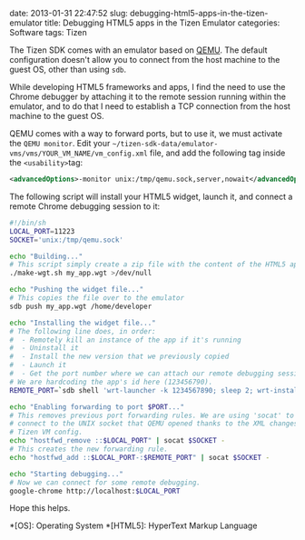 date: 2013-01-31 22:47:52
slug: debugging-html5-apps-in-the-tizen-emulator
title: Debugging HTML5 apps in the Tizen Emulator
categories: Software
tags: Tizen

The Tizen SDK comes with an emulator based on [QEMU](http://www.qemu.org/). The
default configuration doesn't allow you to connect from the host machine to the
guest OS, other than using `sdb`.

While developing HTML5 frameworks and apps, I find the need to use the Chrome
debugger by attaching it to the remote session running within the emulator, and
to do that I need to establish a TCP connection from the host machine to the
guest OS.

QEMU comes with a way to forward ports, but to use it, we must activate the
`QEMU monitor`. Edit your
`~/tizen-sdk-data/emulator-vms/vms/YOUR_VM_NAME/vm_config.xml` file, and add
the following tag inside the `<usability>`tag:

```xml
<advancedOptions>-monitor unix:/tmp/qemu.sock,server,nowait</advancedOptions>
```

The following script will install your HTML5 widget, launch it, and connect a
remote Chrome debugging session to it:

```bash
#!/bin/sh
LOCAL_PORT=11223
SOCKET='unix:/tmp/qemu.sock'

echo "Building..."
# This script simply create a zip file with the content of the HTML5 app
./make-wgt.sh my_app.wgt >/dev/null

echo "Pushing the widget file..."
# This copies the file over to the emulator
sdb push my_app.wgt /home/developer

echo "Installing the widget file..."
# The following line does, in order:
#  - Remotely kill an instance of the app if it's running
#  - Uninstall it
#  - Install the new version that we previously copied
#  - Launch it
#  - Get the port number where we can attach our remote debugging session
# We are hardcoding the app's id here (123456790).
REMOTE_PORT=`sdb shell 'wrt-launcher -k 1234567890; sleep 2; wrt-installer -un 1234567890; wrt-installer -i /home/developer/my_app.wgt; wrt-launcher -d -s 1234567890' | awk '/port:/ { print $2 }'`

echo "Enabling forwarding to port $PORT..."
# This removes previous port forwarding rules. We are using 'socat' to
# connect to the UNIX socket that QEMU opened thanks to the XML changes in the
# Tizen VM config.
echo "hostfwd_remove ::$LOCAL_PORT" | socat $SOCKET -
# This creates the new forwarding rule.
echo "hostfwd_add ::$LOCAL_PORT-:$REMOTE_PORT" | socat $SOCKET -

echo "Starting debugging..."
# Now we can connect for some remote debugging.
google-chrome http://localhost:$LOCAL_PORT
```

Hope this helps.

*[OS]: Operating System
*[HTML5]: HyperText Markup Language
